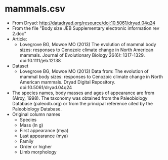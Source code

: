 mammals.csv
===========

+ From Dryad: http://datadryad.org/resource/doi:10.5061/dryad.04q24
+ From the file "Body size JEB Supplementary electronic information rev 2.doc"
+ Article: 
	+ Lovegrove BG, Mowoe MO (2013) The evolution of mammal body sizes: responses to Cenozoic climate change in North American mammals. Journal of Evolutionary Biology 26(6): 1317-1329. doi:10.1111/jeb.12138
+ Dataset
	+ Lovegrove BG, Mowoe MO (2013) Data from: The evolution of mammal body sizes: responses to Cenozoic climate change in North American mammals. Dryad Digital Repository. doi:10.5061/dryad.04q24
+ The species names, body masses and ages of appearance are from (Alroy, 1998). The taxonomy was obtained from the Paleobiology Database (paleodb.org) or from the principal reference cited by the Paleobiology Database.
+ Original column names
	+ Species
	+ Mass (ln g)
	+ First appearance (mya)
	+ Last appearance (mya)
	+ Family
	+ Order or higher
	+ Limb morphology